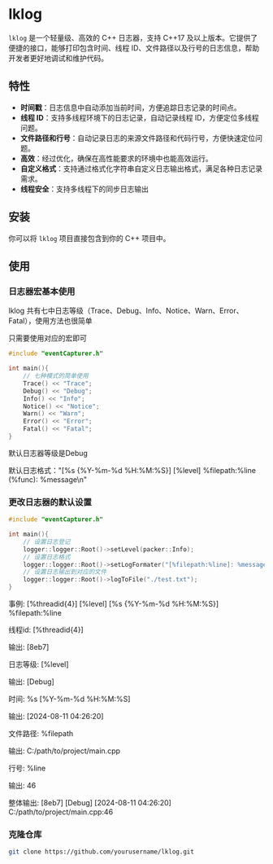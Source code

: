 # lklog

`lklog` 是一个轻量级、高效的 C++ 日志器，支持 C++17 及以上版本。它提供了便捷的接口，能够打印包含时间、线程 ID、文件路径以及行号的日志信息，帮助开发者更好地调试和维护代码。

## 特性

- **时间戳**：日志信息中自动添加当前时间，方便追踪日志记录的时间点。
- **线程 ID**：支持多线程环境下的日志记录，自动记录线程 ID，方便定位多线程问题。
- **文件路径和行号**：自动记录日志的来源文件路径和代码行号，方便快速定位问题。
- **高效**：经过优化，确保在高性能要求的环境中也能高效运行。
- **自定义格式**：支持通过格式化字符串自定义日志输出格式，满足各种日志记录需求。
- **线程安全**：支持多线程下的同步日志输出

## 安装

你可以将 `lklog` 项目直接包含到你的 C++ 项目中。

## 使用

### 日志器宏基本使用

lklog 共有七中日志等级（Trace、Debug、Info、Notice、Warn、Error、Fatal），使用方法也很简单

只需要使用对应的宏即可

```cpp
#include "eventCapturer.h"

int main(){
    // 七种模式的简单使用
    Trace() << "Trace";
    Debug() << "Debug";
    Info() << "Info";
    Notice() << "Notice";
    Warn() << "Warn";
    Error() << "Error";
    Fatal() << "Fatal";
}
```

默认日志器等级是Debug

默认日志格式："[%s {%Y-%m-%d %H:%M:%S}] [%level] %filepath:%line (%func): %message\n"

### 更改日志器的默认设置

```cpp
#include "eventCapturer.h"

int main(){
    // 设置日志登记
    logger::logger::Root()->setLevel(packer::Info);
    // 设置日志格式
    logger::logger::Root()->setLogFormater("[%filepath:%line]: %message\n");
    // 设置日志输出到对应的文件
    logger::logger::Root()->logToFile("./test.txt");
}
```

事例: [%threadid{4}] [%level] [%s {%Y-%m-%d %H:%M:%S}] %filepath:%line

线程id: [%threadid{4}]

输出: [8eb7]

日志等级: [%level]

输出: [Debug]

时间: %s [%Y-%m-%d %H:%M:%S]

输出: [2024-08-11 04:26:20]

文件路径: %filepath

输出: C:/path/to/project/main.cpp

行号: %line

输出: 46

整体输出: [8eb7] [Debug] [2024-08-11 04:26:20] C:/path/to/project/main.cpp:46

### 克隆仓库

```bash
git clone https://github.com/yourusername/lklog.git
